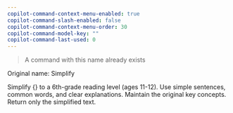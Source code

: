 ```yaml
---
copilot-command-context-menu-enabled: true
copilot-command-slash-enabled: false
copilot-command-context-menu-order: 30
copilot-command-model-key: ""
copilot-command-last-used: 0
---
```

> A command with this name already exists 

Original name: Simplify 

Simplify {} to a 6th-grade reading level (ages 11-12). Use simple sentences, common words, and clear explanations. Maintain the original key concepts. Return only the simplified text.